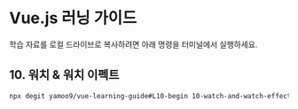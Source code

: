 # Vue.js 러닝 가이드

학습 자료를 로컬 드라이브로 복사하려면 아래 명령을 터미널에서 실행하세요.

## 10. 워치 & 워치 이펙트

```sh
npx degit yamoo9/vue-learning-guide#L10-begin 10-watch-and-watch-effect
```